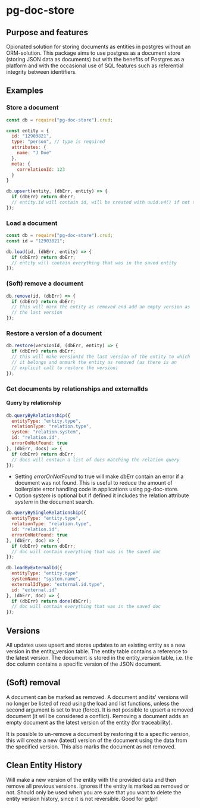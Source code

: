 # pg-doc-store

## Purpose and features
Opionated solution for storing documents as entities in postgres
without an ORM-solution. This package aims to use postgres as a
document store (storing JSON data as documents) but with the benefits
of Postgres as a platform and with the occasional use of SQL features
such as referential integrity between identifiers.

## Examples
### Store a document
```js
const db = require("pg-doc-store").crud;

const entity = {
  id: "12903821",
  type: "person", // type is required
  attributes: {
    name: "J Doe"
  },
  meta: {
    correlationId: 123
  }
}

db.upsert(entity, (dbErr, entity) => {
  if (dbErr) return dbErr;
  // entity.id will contain id, will be created with uuid.v4() if not set
});
```
### Load a document
```js
const db = require("pg-doc-store").crud;
const id = "12903821";

db.load(id, (dbErr, entity) => {
  if (dbErr) return dbErr;
  // entity will contain everything that was in the saved entity
});
```

### (Soft) remove a document
```js
db.remove(id, (dbErr) => {
  if (dbErr) return dbErr;
  // this will mark the entity as removed and add an empty version as
  // the last version
});

```

### Restore a version of a document
```js
db.restore(versionId, (dbErr, entity) => {
  if (dbErr) return dbErr;
  // this will make versionId the last version of the entity to which
  // it belongs and unmark the entity as removed (as there is an
  // explicit call to restore the version)
});

```

### Get documents by relationships and externalIds
#### Query by relationship
```js
db.queryByRelationship({
  entityType: "entity.type",
  relationType: "relation.type",
  system: "relation.system",
  id: "relation.id",
  errorOnNotFound: true
}, (dbErr, docs) => {
  if (dbErr) return dbErr;
  // docs will contain a list of docs matching the relation query
});
```
- Setting _errorOnNotFound_ to true will make _dbErr_ contain an error
if a document was not found. This is useful to reduce the amount of
boilerplate error handling code in applications using pg-doc-store.
- Option _system_ is optional but if defined it includes the relation attribute _system_ in the document search.

```js
db.queryBySingleRelationship({
  entityType: "entity.type",
  relationType: "relation.type",
  id: "relation.id",
  errorOnNotFound: true
}, (dbErr, doc) => {
  if (dbErr) return dbErr;
  // doc will contain everything that was in the saved doc
});
```

```js
db.loadByExternalId({
  entityType: "entity.type"
  systemName: "system.name",
  externalIdType: "external.id.type",
  id: "external.id"
}, (dbErr, doc) => {
  if (dbErr) return done(dbErr);
  // doc will contain everything that was in the saved doc
});
```

## Versions
All updates uses upsert and stores updates to an existing entity as a
new version in the entity\_version table. The entity table contains a
reference to the latest version. The document is stored in the
entity\_version table, i.e. the doc column contains a specific
version of the JSON document.

## (Soft) removal
A document can be marked as removed. A document and its' versions will
no longer be listed of read using the load and list functions, unless
the second argument is set to true (force). It is not possible to
upsert a removed document (it will be considered a conflict). Removing
a document adds an empty document as the latest version of the entity
(for traceability).

It is possible to un-remove a document by restoring it to a specific
version, this will create a new (latest) version of the document using
the data from the specified version. This also marks the document as
not removed.

## Clean Entity History
Will make a new version of the entity with the provided data and then remove all previous versions.
Ignores if the entity is marked as removed or not.
Should only be used when you are sure that you want to delete the entity version history,
since it is not reversible. Good for gdpr!
